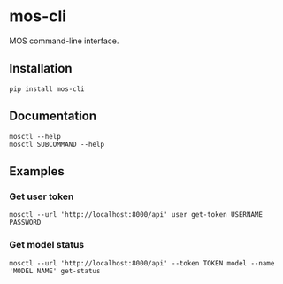 # mos-cli

MOS command-line interface.

## Installation

```
pip install mos-cli
```

## Documentation

```
mosctl --help
mosctl SUBCOMMAND --help
```

## Examples

### Get user token
```
mosctl --url 'http://localhost:8000/api' user get-token USERNAME PASSWORD
```

### Get model status
```
mosctl --url 'http://localhost:8000/api' --token TOKEN model --name 'MODEL NAME' get-status
```

